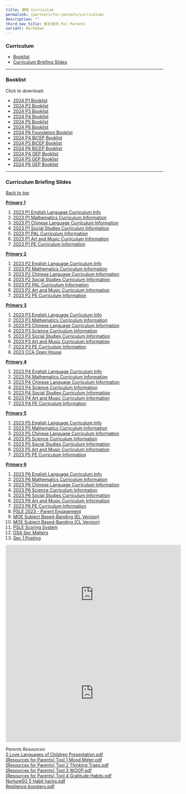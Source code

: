 ```yaml
---
title: 课程 Curriculum
permalink: /partners/for-parents/curriculum/
description: ""
third_nav_title: 家长资讯 For Parents
variant: markdown
---
```

### Curriculum <a name="backtotop"></a>
* [Booklist](#Booklist)
* [Curriculum Briefing Slides](#CurriculumBriefingSlides)

----------------------

### <a name="Booklist"></a>Booklist

Click to download:
* [2024 P1 Booklist](/files/Partners/For%20Parents/2024_P1.pdf)
* [2024 P2 Booklist](/files/Partners/For%20Parents/2024_P2.pdf)
* [2024 P3 Booklist](/files/Partners/For%20Parents/2024_P3.pdf)
* [2024 P4 Booklist](/files/Partners/For%20Parents/2024_P4.pdf)
* [2024 P5 Booklist](/files/Partners/For%20Parents/2024_P5.pdf)
* [2024 P6 Booklist](/files/Partners/For%20Parents/2024_P6.pdf)
* [2024 P6 Foundation Booklist](/files/Partners/For%20Parents/2024_P6_Foundation.pdf)
* [2024 P4 BiCEP Booklist](/files/Partners/For%20Parents/2024_P4_BICEP.pdf)
* [2024 P5 BiCEP Booklist](/files/Partners/For%20Parents/2024_P5_BICEP.pdf)
* [2024 P6 BiCEP Booklist](/files/Partners/For%20Parents/2024_P6_BICEP.pdf)
* [2024 P4 GEP Booklist](/files/Partners/For%20Parents/2024_P4_GEP.pdf)
* [2024 P5 GEP Booklist](/files/Partners/For%20Parents/2024P5_GEP.pdf)
* [2024 P6 GEP Booklist](/files/Partners/For%20Parents/2024_P6_GEP.pdf)

------------------

### <a name="CurriculumBriefingSlides"></a>Curriculum Briefing Slides
[Back to top](#backtotop)

<u><strong> Primary 1 </strong></u> 
1. [2023 P1 English Language Curriculum Info](/files/2023%20P1%20English%20Language%20Curriculum%20Information.pdf)
2. [2023 P1 Mathematics Curriculum Information](/files/2023%20P1%20Mathematics%20Curriculum%20Information.pdf)
3. [2023 P1 Chinese Language Curriculum Information](/files/2023%20P1%20Chinese%20Language%20Curriculum%20Information.pdf)
4. [2023 P1 Social Studies Curriculum Information](/files/p1ss.pdf)
5. [2023 P1 PAL Curriculum Information](/files/p1.pdf)
6. [2023 P1 Art and Music Curriculum Information](/files/p1art.pdf)
7. [2023 P1 PE Curriculum Information](/files/2023%20P1%20PE%20Curriculum%20Information.pdf)
   
<u><strong> Primary 2 </strong></u>
1. [2023 P2 English Language Curriculum Info](/files/2023%20P2%20English%20Language%20Curriculum%20Information.pdf)
2. [2023 P2 Mathematics Curriculum Information](/files/2023%20P2%20Mathematics%20Curriculum%20Information.pdf)
3. [2023 P2 Chinese Language Curriculum Information](/files/2023%20P2%20Chinese%20Language%20Curriculum%20Information.pdf)
4. [2023 P2 Social Studies Curriculum Information](/files/2023%20P2%20Social%20Studies%20Curriculum_Information.pdf)
5. [2023 P2 PAL Curriculum Information](/files/2023_P1P2_PAL%20(1).pdf)
6. [2023 P2 Art and Music Curriculum Information](/files/2023_P1P2_ArtMusic%20(1).pdf)
7. [2023 P2 PE Curriculum Information](/files/2023%20P2%20PE%20Curriculum%20Information.pdf)

<u><strong> Primary 3 </strong></u>
1. [2023 P3 English Language Curriculum Info](/files/2023%20P3%20English%20Language%20Curriculum%20Information.pdf)
2. [2023 P3 Mathematics Curriculum Information](/files/2023%20P3%20Mathematics%20Curriculum%20Information.pdf)
3. [2023 P3 Chinese Language Curriculum Information](/files/2023%20P3%20Chinese%20Language%20Curriculum%20Information.pdf)
4. [2023 P3 Science Curriculum Information](/files/2023%20P3%20Science%20Curriculum%20Information.pdf)
5. [2023 P3 Social Studies Curriculum Information](/files/2023%20P3%20Social%20Studies%20Curriculum%20Information.pdf)
6. [2023 P3 Art and Music Curriculum Information](/files/2023_P3P4_ArtMusic.pdf)
7. [2023 P3 PE Curriculum Information](/files/2023%20P3%20PE%20Curriculum%20Information.pdf)
8. [2023 CCA Open House](/files/2023%20CCA%20Open%20House.pdf)

<u><strong> Primary 4 </strong></u>
1. [2023 P4 English Language Curriculum Info](/files/2023%20P4%20English%20Language%20Curriculum%20Information.pdf)
2. [2023 P4 Mathematics Curriculum Information](/files/2023%20P4%20Mathematics%20Curriculum%20Information.pdf)
3. [2023 P4 Chinese Language Curriculum Information](/files/2023%20P4%20Chinese%20Language%20Curriculum%20Information.pdf)
4. [2023 P4 Science Curriculum Information](/files/2023%20P4%20Science%20Curriculum%20Information.pdf)
5. [2023 P4 Social Studies Curriculum Information](/files/2023%20P4%20Social%20Studies%20Curriculum%20Information.pdf)
6. [2023 P4 Art and Music Curriculum Information](/files/2023_P3P4_ArtMusic.pdf)
7. [2023 P4 PE Curriculum Information](/files/2023%20P4%20PE%20Curriculum%20Information.pdf)

<u><strong> Primary 5 </strong></u>
1. [2023 P5 English Language Curriculum Info](/files/2023%20P5%20English%20Language%20Curriculum%20Information.pdf)
2. [2023 P5 Mathematics Curriculum Information](/files/2023%20P5%20Mathematics%20Curriculum%20Information.pdf)
3. [2023 P5 Chinese Language Curriculum Information](/files/2023%20P5%20Chinese%20Language%20Curriculum%20Information.pdf)
4. [2023 P5 Science Curriculum Information](/files/2023%20P5%20Science%20Curriculum%20Information.pdf)
5. [2023 P5 Social Studies Curriculum Information](/files/2023%20P5%20Social%20Studies%20Curriculum%20Information.pdf)
6. [2023 P5 Art and Music Curriculum Information](/files/2023%20P5%20Art%20%20Music%20Curriculum%20Information.pdf)
7. [2023 P5 PE Curriculum Information](/files/2023%20P5%20PE%20Curriculum%20Information.pdf)

<u><strong> Primary 6 </strong></u>
1. [2023 P6 English Language Curriculum Info](/files/2023%20P6%20English%20Language%20Curriculum%20Information.pdf)
2. [2023 P6 Mathematics Curriculum Information](/files/2023%20P6%20Mathematics%20Curriculum%20Information.pdf)
3. [2023 P6 Chinese Language Curriculum Information](/files/2023%20P6%20Chinese%20Language%20Curriculum%20Information.pdf)
4. [2023 P6 Science Curriculum Information](/files/2023%20P6%20Science%20Curriculum%20Information.pdf)
5. [2023 P6 Social Studies Curriculum Information](/files/2023%20P6%20Social%20Studies%20Curriculum%20Information.pdf)
6. [2023 P6 Art and Music Curriculum Information](/files/2023%20P6%20Art%20%20Music%20Curriculum%20Information.pdf)
7. [2023 P6 PE Curriculum Information](/files/2023%20P6%20PE%20Curriculum%20Information.pdf)
8. [PSLE 2023 - Parent Engagement](/files/psle%202023%20-%20parent%20engagement.pdf)
9. [MOE Subject Based-Banding (EL Version)](/files/MOE_SBB_ENG_revised%201%20Mar%202018.pdf)
10. [MOE Subject Based-Banding (CL Version)](/files/MOE_SBB_CHI_revised%201%20Mar%202018.pdf)
11. [PSLE Scoring System](https://www.moe.gov.sg/microsites/psle-fsbb/psle/main.html)
12. [DSA Sec Matters](https://www.moe.gov.sg/secondary/dsa)
13. [Sec 1 Posting](https://www.moe.gov.sg/secondary/s1-posting)

<iframe width="560" height="315" src="https://www.youtube.com/embed/lNbr5rLSxAM?start=1" title="YouTube video player" frameborder="0" allow="accelerometer; autoplay; clipboard-write; encrypted-media; gyroscope; picture-in-picture" allowfullscreen=""></iframe>

<br> 

<iframe width="560" height="315" src="https://www.youtube.com/embed/WOi1eoSiLMs?start=2" title="YouTube video player" frameborder="0" allow="accelerometer; autoplay; clipboard-write; encrypted-media; gyroscope; picture-in-picture" allowfullscreen=""></iframe>

_Parents Resources:_ <br>
[5 Love Languages of Children Presentation.pdf](/files/5%20Love%20Languages%20of%20Children%20Presentation.pdf) <br>
[[Resources for Parents] Tool 1 Mood Meter.pdf](/files/Resources%20for%20Parents%20Tool%201%20Mood%20Meter.pdf) <br>
[[Resources for Parents] Tool 2 Thinking Traps.pdf](/files/Resources%20for%20Parents%20Tool%202%20Thinking%20Traps.pdf) <br>
[[Resources for Parents] Tool 3 WOOP.pdf](/files/Resources%20for%20Parents%20Tool%203%20WOOP.pdf) <br>
[[Resources for Parents] Tool 4 Gratitude Habits.pdf](/files/Resources%20for%20Parents%20Tool%204%20Gratitude%20Habits.pdf) <br>
[NurtureSG 5 Habit hacks.pdf](/files/NurtureSG%205%20Habit%20hacks.pdf) <br>
[Resilience boosters.pdf](/files/Resilience%20boosters.pdf)